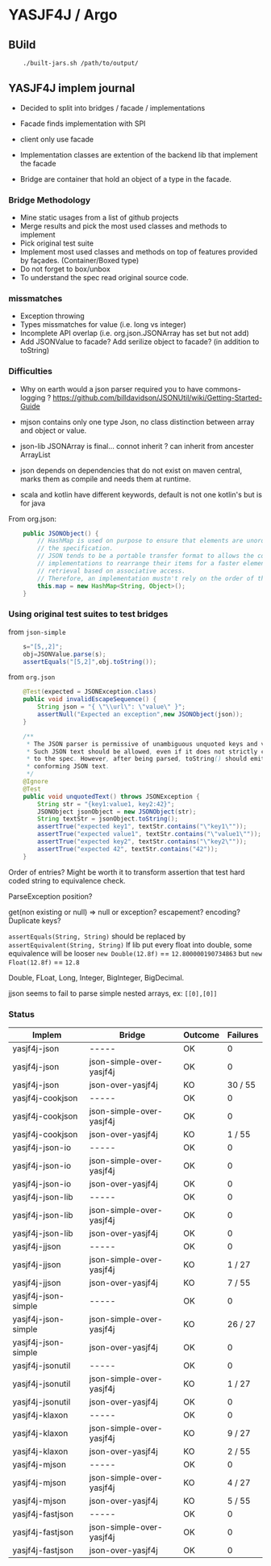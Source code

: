 # YASJF4J / Argo

## BUild

```bash
	./built-jars.sh /path/to/output/
```


## YASJF4J implem journal

 * Decided to split into bridges / facade / implementations
 * Facade finds implementation with SPI
 * client only use facade


 * Implementation classes are extention of the backend lib that implement the facade
 * Bridge are container that hold an object of a type in the facade.


### Bridge Methodology

 * Mine static usages from a list of github projects
 * Merge results and pick the most used classes and methods to implement
 * Pick original test suite
 * Implement most used classes and methods on top of features provided by façades. (Container/Boxed type)
 * Do not forget to box/unbox
 * To understand the spec read original source code.

### missmatches

 * Exception throwing
 * Types missmatches for value (i.e. long vs integer)
 * Incomplete API overlap (i.e. org.json.JSONArray has set but not add)
 * Add JSONValue to facade? Add serilize object to facade? (in addition to toString)


### Difficulties

 * Why on earth would a json parser required you to have commons-logging ? https://github.com/billdavidson/JSONUtil/wiki/Getting-Started-Guide

 * mjson contains only one type Json, no class distinction between array and object or value.
 * json-lib JSONArray is final... connot inherit ? can inherit from ancester ArrayList
 * json depends on dependencies that do not exist on maven central, marks them as compile and needs them at runtime.

 * scala and kotlin have different keywords, default is not one kotlin's but is for java

From org.json:
```java
    public JSONObject() {
        // HashMap is used on purpose to ensure that elements are unordered by 
        // the specification.
        // JSON tends to be a portable transfer format to allows the container 
        // implementations to rearrange their items for a faster element 
        // retrieval based on associative access.
        // Therefore, an implementation mustn't rely on the order of the item.
        this.map = new HashMap<String, Object>();
    }
```

### Using original test suites to test bridges

from `json-simple`
```java
    s="[5,,2]";
    obj=JSONValue.parse(s);
    assertEquals("[5,2]",obj.toString());
```

from `org.json`
```java
    @Test(expected = JSONException.class)
    public void invalidEscapeSequence() {
        String json = "{ \"\\url\": \"value\" }";
        assertNull("Expected an exception",new JSONObject(json));
    }

	/**
     * The JSON parser is permissive of unambiguous unquoted keys and values.
     * Such JSON text should be allowed, even if it does not strictly conform
     * to the spec. However, after being parsed, toString() should emit strictly
     * conforming JSON text.  
     */
    @Ignore
    @Test
    public void unquotedText() throws JSONException {
        String str = "{key1:value1, key2:42}";
        JSONObject jsonObject = new JSONObject(str);
        String textStr = jsonObject.toString();
        assertTrue("expected key1", textStr.contains("\"key1\""));
        assertTrue("expected value1", textStr.contains("\"value1\""));
        assertTrue("expected key2", textStr.contains("\"key2\""));
        assertTrue("expected 42", textStr.contains("42"));
    }
```

Order of entries?
Might be worth it to transform assertion that test hard coded string to equivalence check.

ParseException position?

get(non existing or null) => null or exception?
escapement?
encoding?
Duplicate keys?

`assertEquals(String, String)` should be replaced by `assertEquivalent(String, String)`
If lib put every float into double, some equivalence will be looser `new Double(12.8f)` == `12.800000190734863` but `new Float(12.8f)` == `12.8`

Double, FLoat, Long, Integer, BigInteger, BigDecimal.

jjson seems to fail to parse simple nested arrays, ex: `[[0],[0]]`

### Status

|              Implem |                   Bridge |  Outcome | Failures |
|-------------------- |------------------------- |--------- |--------- |
|        yasjf4j-json |                    ----- |       OK | 0        |
|        yasjf4j-json | json-simple-over-yasjf4j |       OK | 0        |
|        yasjf4j-json |        json-over-yasjf4j |       KO | 30 / 55  |
|    yasjf4j-cookjson |                    ----- |       OK | 0        |
|    yasjf4j-cookjson | json-simple-over-yasjf4j |       OK | 0        |
|    yasjf4j-cookjson |        json-over-yasjf4j |       KO | 1 / 55   |
|     yasjf4j-json-io |                    ----- |       OK | 0        |
|     yasjf4j-json-io | json-simple-over-yasjf4j |       OK | 0        |
|     yasjf4j-json-io |        json-over-yasjf4j |       OK | 0        |
|    yasjf4j-json-lib |                    ----- |       OK | 0        |
|    yasjf4j-json-lib | json-simple-over-yasjf4j |       OK | 0        |
|    yasjf4j-json-lib |        json-over-yasjf4j |       OK | 0        |
|       yasjf4j-jjson |                    ----- |       OK | 0        |
|       yasjf4j-jjson | json-simple-over-yasjf4j |       KO | 1 / 27   |
|       yasjf4j-jjson |        json-over-yasjf4j |       KO | 7 / 55   |
| yasjf4j-json-simple |                    ----- |       OK | 0        |
| yasjf4j-json-simple | json-simple-over-yasjf4j |       KO | 26 / 27  |
| yasjf4j-json-simple |        json-over-yasjf4j |       OK | 0        |
|    yasjf4j-jsonutil |                    ----- |       OK | 0        |
|    yasjf4j-jsonutil | json-simple-over-yasjf4j |       KO | 1 / 27   |
|    yasjf4j-jsonutil |        json-over-yasjf4j |       OK | 0        |
|      yasjf4j-klaxon |                    ----- |       OK | 0        |
|      yasjf4j-klaxon | json-simple-over-yasjf4j |       KO | 9 / 27   |
|      yasjf4j-klaxon |        json-over-yasjf4j |       KO | 2 / 55   |
|       yasjf4j-mjson |                    ----- |       OK | 0        |
|       yasjf4j-mjson | json-simple-over-yasjf4j |       KO | 4 / 27   |
|       yasjf4j-mjson |        json-over-yasjf4j |       KO | 5 / 55   |
|    yasjf4j-fastjson |                    ----- |       OK | 0        |
|    yasjf4j-fastjson | json-simple-over-yasjf4j |       OK | 0        |
|    yasjf4j-fastjson |        json-over-yasjf4j |       OK | 0        |
